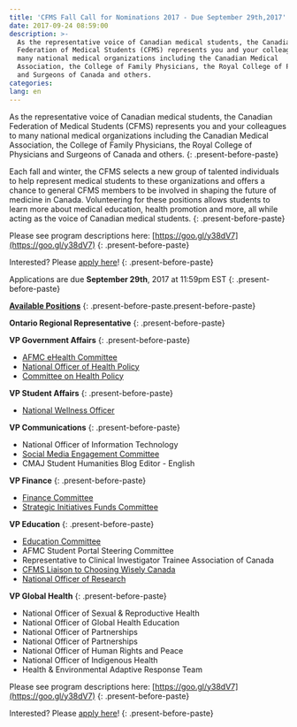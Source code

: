 ```yaml
---
title: 'CFMS Fall Call for Nominations 2017 - Due September 29th,2017'
date: 2017-09-24 08:59:00
description: >-
  As the representative voice of Canadian medical students, the Canadian
  Federation of Medical Students (CFMS) represents you and your colleagues to
  many national medical organizations including the Canadian Medical
  Association, the College of Family Physicians, the Royal College of Physicians
  and Surgeons of Canada and others.
categories:
lang: en
---
```



As the representative voice of Canadian medical students, the Canadian Federation of Medical Students (CFMS) represents you and your colleagues to many national medical organizations including the Canadian Medical Association, the College of Family Physicians, the Royal College of Physicians and Surgeons of Canada and others.
{: .present-before-paste}

Each fall and winter, the CFMS selects a new group of talented individuals to help represent medical students to these organizations and offers a chance to general CFMS members to be involved in shaping the future of medicine in Canada. Volunteering for these positions allows students to learn more about medical education, health promotion and more, all while acting as the voice of Canadian medical students.
{: .present-before-paste}

Please see program descriptions here: [https://goo.gl/y38dV7](https://goo.gl/y38dV7)
{: .present-before-paste}

Interested? Please [apply here](https://docs.google.com/forms/d/e/1FAIpQLSeTVf6bVaHgje-_P94Qnc2cf3IvxhBo0Q9btbqQJ7UPmt00Nw/viewform)!
{: .present-before-paste}

Applications are due **September 29th**, 2017 at 11:59pm EST
{: .present-before-paste}

**<u>Available Positions</u>**
{: .present-before-paste.present-before-paste}

**Ontario Regional Representative**
{: .present-before-paste}

**VP Government Affairs**
{: .present-before-paste}

* [AFMC eHealth Committee](https://drive.google.com/open?id=1DPkg9E_afms3NIEAhyDSXMlp3y-qnrkW7N8tyQ5bi5A)
* [National Officer of Health Policy](https://drive.google.com/open?id=0B-RUgddcitQwZUI4MkFNam1pdXd6NGdBZUoyRGR6SUJxTTFz)
* [Committee on Health Policy](https://drive.google.com/open?id=0B-RUgddcitQwZUI4MkFNam1pdXd6NGdBZUoyRGR6SUJxTTFz)

**VP Student Affairs**
{: .present-before-paste}

* [National Wellness Officer](https://drive.google.com/open?id=0B-RUgddcitQwSGRNeGNpV3VXV1NVVDZLTVRmaklaZ3BFbmVN)

**VP Communications**
{: .present-before-paste}

* National Officer of Information Technology
* [Social Media Engagement Committee](https://drive.google.com/open?id=0Bx-Sxd6M7Rq6VTZ5b1N5Vm54QVdTbnZxbnNEUm4zb0EwQkVV)
* CMAJ Student Humanities Blog Editor - English

**VP Finance**
{: .present-before-paste}

* [Finance Committee](https://drive.google.com/open?id=0Bx-Sxd6M7Rq6cUZKLWMtTlQ5QXNaS245aUN6SFZNcmFOWXNn)
* [Strategic Initiatives Funds Committee](https://drive.google.com/open?id=0Bx-Sxd6M7Rq6MC1TejV3Q3JrQnRadkpPc3drUGlrSngydUlJ)

**VP Education**
{: .present-before-paste}

* [Education Committee](https://docs.google.com/document/d/11Pu5r2OiLfNgBD7K2gHCTrN_AsTZ_tFI-EHjDDaEU2Q/edit?usp=sharing)
* AFMC Student Portal Steering Committee
* Representative to Clinical Investigator Trainee Association of Canada
* [CFMS Liaison to Choosing Wisely Canada](https://drive.google.com/open?id=1QSEzxNzOOKCwLfo_8BU4yFDioX5NcZP2YqsRZzkOmTo)
* [National Officer of Research](https://drive.google.com/open?id=0B-RUgddcitQwWHVMbEZtSTVDQUE)

**VP Global Health**
{: .present-before-paste}

* National Officer of Sexual & Reproductive Health
* National Officer of Global Health Education
* National Officer of Partnerships
* National Officer of Partnerships
* National Officer of Human Rights and Peace
* National Officer of Indigenous Health
* Health & Environmental Adaptive Response Team

Please see program descriptions here: [https://goo.gl/y38dV7](https://goo.gl/y38dV7)
{: .present-before-paste}

Interested? Please [apply here](https://docs.google.com/forms/d/e/1FAIpQLSeTVf6bVaHgje-_P94Qnc2cf3IvxhBo0Q9btbqQJ7UPmt00Nw/viewform)!
{: .present-before-paste}